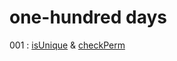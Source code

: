 # one-hundred days

001 : [isUnique](https://github.com/found-james/one-hundred-days/tree/main/stuff/1-isUnique) & [checkPerm](https://github.com/found-james/one-hundred-days/tree/main/stuff/1.2-checkPerm)